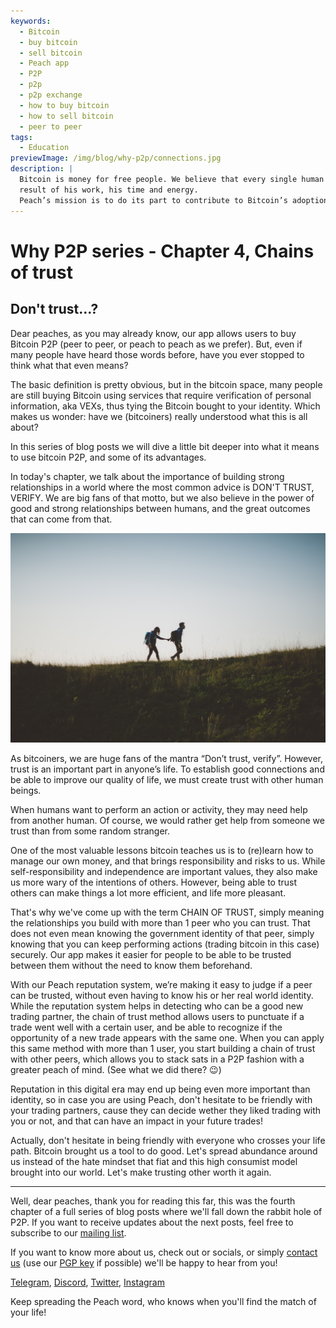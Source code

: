 ```yaml
---
keywords:
  - Bitcoin
  - buy bitcoin
  - sell bitcoin
  - Peach app
  - P2P
  - p2p
  - p2p exchange
  - how to buy bitcoin
  - how to sell bitcoin
  - peer to peer
tags:
  - Education
previewImage: /img/blog/why-p2p/connections.jpg
description: |
  Bitcoin is money for free people. We believe that every single human being has the right to choose which money he uses to store his wealth, the
  result of his work, his time and energy.
  Peach’s mission is to do its part to contribute to Bitcoin’s adoption in the hands of the people.
---
```

# Why P2P series - Chapter 4, Chains of trust
## Don't trust...?

Dear peaches, as you may already know, our app allows users to buy Bitcoin P2P (peer to peer, or peach to peach as we prefer). But, even if many people have heard those words before, have you ever stopped to think what that even means?

The basic definition is pretty obvious, but in the bitcoin space, many people are still buying Bitcoin using services that require verification of personal information, aka VEXs, thus tying the Bitcoin bought to your identity. Which makes us wonder: have we (bitcoiners) really understood what this is all about?

In this series of blog posts we will dive a little bit deeper into what it means to use bitcoin P2P, and some of its advantages.

In today's chapter, we talk about the importance of building strong relationships in a world where the most common advice is DON'T TRUST, VERIFY. We are big fans of that motto, but we also believe in the power of good and strong relationships between humans, and the great outcomes that can come from that.

![peach bitcoin creates trust between peers](/img/blog/why-p2p/trust.jpg)

As bitcoiners, we are huge fans of the mantra “Don’t trust, verify”. However, trust is an important part in anyone’s life. To establish good connections and be able to improve our quality of life, we must create trust with other human beings.

When humans want to perform an action or activity, they may need help from another human. Of course, we would rather get help from someone we trust than from some random stranger.

One of the most valuable lessons bitcoin teaches us is to (re)learn how to manage our own money, and that brings responsibility and risks to us. While self-responsibility and independence are important values, they also make us more wary of the intentions of others. However, being able to trust others can make things a lot more efficient, and life more pleasant.

That's why we've come up with the term CHAIN OF TRUST, simply meaning the relationships you build with more than 1 peer who you can trust. That does not even mean knowing the government identity of that peer, simply knowing that you can keep performing actions (trading bitcoin in this case) securely. Our app makes it easier for people to be able to be trusted between them without the need to know them beforehand.

With our Peach reputation system, we’re making it easy to judge if a peer can be trusted, without even having to know his or her real world identity. While the reputation system helps in detecting who can be a good new trading partner, the chain of trust method allows users to punctuate if a trade went well with a certain user, and be able to recognize if the opportunity of a new trade appears with the same one. When you can apply this same method with more than 1 user, you start building a chain of trust with other peers, which allows you to stack sats in a P2P fashion with a greater peach of mind. (See what we did there? :wink:)

Reputation in this digital era may end up being even more important than identity, so in case you are using Peach, don't hesitate to be friendly with your trading partners, cause they can decide wether they liked trading with you or not, and that can have an impact in your future trades!

Actually, don't hesitate in being friendly with everyone who crosses your life path. Bitcoin brought us a tool to do good. Let's spread abundance around us instead of the hate mindset that fiat and this high consumist model brought into our world. Let's make trusting other worth it again.

---

Well, dear peaches, thank you for reading this far, this was the fourth chapter of a full series of blog posts where we'll fall down the rabbit hole of P2P. If you want to receive updates about the next posts, feel free to subscribe to our [mailing list](https://peachbitcoin.com).

If you want to know more about us, check out or socials, or simply [contact us](mailto:hello@peachbitcoin.com) (use our [PGP key](https://keys.openpgp.org/vks/v1/by-fingerprint/48339A19645E2E53488E0E5479E1B270FACD1BD2) if possible) we'll be happy to hear from you!

[Telegram](https://t.me/+GkOW1J-ixBBkZWRk), [Discord](https://discord.gg/ypeHz3SW54), [Twitter](https://twitter.com/peachbitcoin), [Instagram](https://instagram.com/peachbitcoin)

Keep spreading the Peach word, who knows when you'll find the match of your life!
